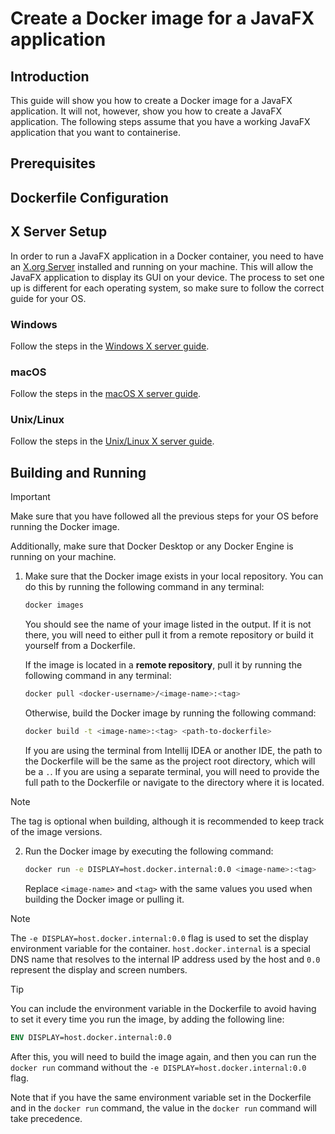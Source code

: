 # Create a Docker image for a JavaFX application

## Introduction

This guide will show you how to create a Docker image for a JavaFX application. It will not, however,
show you how to create a JavaFX application. The following steps assume that you have a working JavaFX
application that you want to containerise.

## Prerequisites

<!-- Add prerequisites before starting, like having docker, a docker engine, a dockerfile, etc -->

## Dockerfile Configuration

<!-- Add generic dockerfile configuration, such as the main commands to make an image, the package
installs, etc -->

## X Server Setup

In order to run a JavaFX application in a Docker container, you need to have an [X.org Server](https://en.wikipedia.org/wiki/X.Org_Server)
installed and running on your machine. This will allow the JavaFX application to display its GUI on your device. The
process to set one up is different for each operating system, so make sure to follow the correct guide for your OS.

### Windows

Follow the steps in the [Windows X server guide](windows-x-server.md).

### macOS

Follow the steps in the [macOS X server guide](macos-x-server.md).

### Unix/Linux

Follow the steps in the [Unix/Linux X server guide](unix-linux-x-server.md).

## Building and Running

> [!IMPORTANT]
> Make sure that you have followed all the previous steps for your OS before running the Docker image.
> 
> Additionally, make sure that Docker Desktop or any Docker Engine is running on your machine.

1. Make sure that the Docker image exists in your local repository. You can do this by running the
   following command in any terminal:

   ```bash
   docker images
   ```

   You should see the name of your image listed in the output. If it is not there, you will need to either pull it
   from a remote repository or build it yourself from a Dockerfile.
   
   If the image is located in a **remote repository**, pull it by running the following command in any terminal:

   ```bash
   docker pull <docker-username>/<image-name>:<tag>
   ```
   
   Otherwise, build the Docker image by running the following command:

   ```bash
   docker build -t <image-name>:<tag> <path-to-dockerfile>
   ```

   If you are using the terminal from Intellij IDEA or another IDE, the path to the Dockerfile will be the
   same as the project root directory, which will be a `.`. If you are using a separate terminal, you will need
   to provide the full path to the Dockerfile or navigate to the directory where it is located.

> [!NOTE]
> The tag is optional when building, although it is recommended to keep track of the image versions.

2. Run the Docker image by executing the following command:

   ```bash
   docker run -e DISPLAY=host.docker.internal:0.0 <image-name>:<tag>
   ```
   
   Replace `<image-name>` and `<tag>` with the same values you used when building the Docker image or pulling it.

> [!NOTE]
> The `-e DISPLAY=host.docker.internal:0.0` flag is used to set the display environment variable for the container.
> `host.docker.internal` is a special DNS name that resolves to the internal IP address used by the host and
> `0.0` represent the display and screen numbers.

> [!TIP]
> You can include the environment variable in the Dockerfile to avoid having to set it every time you run the image,
> by adding the following line:
> 
> ```Dockerfile
> ENV DISPLAY=host.docker.internal:0.0
> ```
> 
> After this, you will need to build the image again, and then you can run the `docker run` command without the
> `-e DISPLAY=host.docker.internal:0.0` flag.
> 
> Note that if you have the same environment variable set in the Dockerfile and in the `docker run` command,
> the value in the `docker run` command will take precedence.